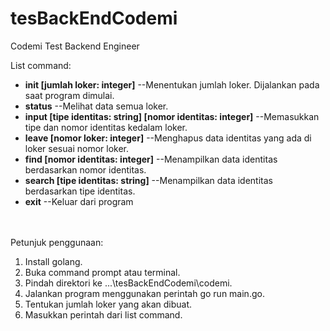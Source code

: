 # tesBackEndCodemi
Codemi Test Backend Engineer

List command:
- <b>init [jumlah loker: integer]</b> --Menentukan jumlah loker. Dijalankan pada saat program dimulai.
- <b>status</b> --Melihat data semua loker.
- <b>input [tipe identitas: string] [nomor identitas: integer]</b> --Memasukkan tipe dan nomor identitas kedalam loker.
- <b>leave [nomor loker: integer]</b> --Menghapus data identitas yang ada di loker sesuai nomor loker.
- <b>find [nomor identitas: integer]</b> --Menampilkan data identitas berdasarkan nomor identitas.
- <b>search [tipe identitas: string]</b> --Menampilkan data identitas berdasarkan tipe identitas.
- <b>exit</b> --Keluar dari program

<br><br>
Petunjuk penggunaan:
1. Install golang.
2. Buka command prompt atau terminal.
3. Pindah direktori ke ...\tesBackEndCodemi\codemi.
4. Jalankan program menggunakan perintah go run main.go.
5. Tentukan jumlah loker yang akan dibuat.
6. Masukkan perintah dari list command.



